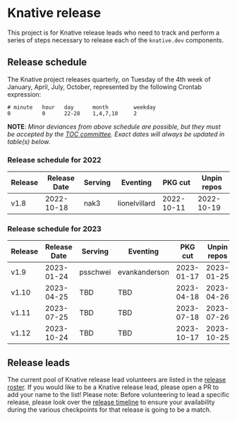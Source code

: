 # Knative release

This project is for Knative release leads who need to track and perform a series of steps necessary to release each of the `knative.dev` components.

## Release schedule

The Knative project releases quarterly, on Tuesday of the 4th week of January, April, July, October, represented by the following Crontab expression:

```
# minute   hour   day      month        weekday
0          0      22-28    1,4,7,10     2
```

**NOTE**: *Minor deviances from above schedule are possible, but they must be accepted by the [TOC committee](https://github.com/knative/community/blob/main/TECH-OVERSIGHT-COMMITTEE.md). Exact dates will always be updated in table(s) below.*

### Release schedule for 2022

| Release | Release Date | Serving        | Eventing            | PKG cut    | Unpin repos
| ------- | ------------ | -------------- | --------------------| ---------- | -----------
| v1.8    | 2022-10-18   | nak3           | lionelvillard       | 2022-10-11 | 2022-10-19

### Release schedule for 2023

| Release | Release Date | Serving        | Eventing            | PKG cut    | Unpin repos
| ------- | ------------ | -------------- | --------------------| ---------- | -----------
| v1.9    | 2023-01-24   | psschwei       | evankanderson       | 2023-01-17 | 2023-01-25
| v1.10   | 2023-04-25   | TBD            | TBD                 | 2023-04-18 | 2023-04-26
| v1.11   | 2023-07-25   | TBD            | TBD                 | 2023-07-18 | 2023-07-26
| v1.12   | 2023-10-24   | TBD            | TBD                 | 2023-10-17 | 2023-10-25

## Release leads
The current pool of Knative release lead volunteers are listed in the [release roster](./ROSTER.md). If you would like to be a Knative release lead, please open a PR to add your name to the list! Please note: Before volunteering to lead a specific release, please look over the [release timeline](TIMELINE.md) to ensure your availability during the various checkpoints for that release is going to be a match.